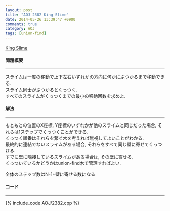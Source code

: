```yaml
---
layout: post
title: "AOJ 2382 King Slime"
date: 2014-05-26 13:39:47 +0900
comments: true
category: AOJ
tags: [union-find]
---
```


[King Slime](http://judge.u-aizu.ac.jp/onlinejudge/description.jsp?id=2382)

#### 問題概要

****

スライムは一度の移動で上下左右いずれかの方向に何かにぶつかるまで移動できる.  
スライム同士がぶつかるとくっつく.  
すべてのスライムがくっつくまでの最小の移動回数を求めよ.  

#### 解法

****

もともとの位置のX座標, Y座標のいずれかが他のスライムと同じだった場合, それらは1ステップでくっつくことができる.  
くっつく順番はそれらを繋ぐ木を考えれば無視してよいことがわかる.  
最終的に連結でないスライムがある場合, それらをすべて同じ壁に寄せてくっつける.  
すでに壁に隣接しているスライムがある場合は, その壁に寄せる.  
くっついているかどうかはunion-find木で管理すればよい.  
  
全体のステップ数はN-1+壁に寄せる数になる

#### コード

****

{% include_code AOJ/2382.cpp %}
